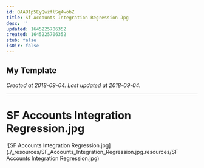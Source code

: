 ```yaml
---
id: QAA9Ip5EyQwzflSq4wobZ
title: Sf Accounts Integration Regression Jpg
desc: ''
updated: 1645225706352
created: 1645225706352
stub: false
isDir: false
---
```

My Template
---

_Created at 2018-09-04._
_Last updated at 2018-09-04._




---

# SF Accounts Integration Regression.jpg


![SF Accounts Integration Regression.jpg](./_resources/SF_Accounts_Integration_Regression.jpg.resources/SF Accounts Integration Regression.jpg)

